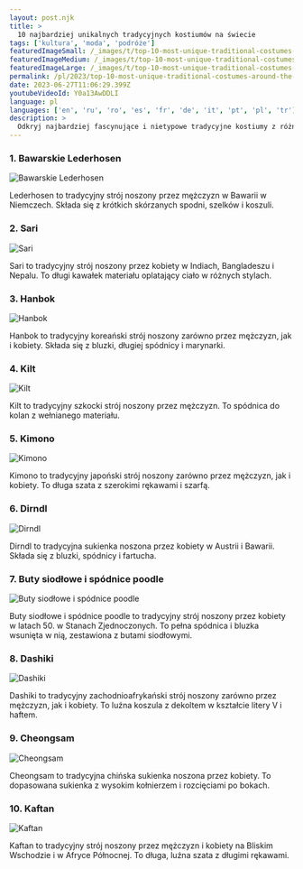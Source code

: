 ```yaml
---
layout: post.njk
title: >
  10 najbardziej unikalnych tradycyjnych kostiumów na świecie
tags: ['kultura', 'moda', 'podróże']
featuredImageSmall: /_images/t/top-10-most-unique-traditional-costumes-around-the-world-cover-pl-small.webp
featuredImageMedium: /_images/t/top-10-most-unique-traditional-costumes-around-the-world-cover-pl-medium.webp
featuredImageLarge: /_images/t/top-10-most-unique-traditional-costumes-around-the-world-cover-pl-large.webp
permalink: /pl/2023/top-10-most-unique-traditional-costumes-around-the-world.html
date: 2023-06-27T11:06:29.399Z
youtubeVideoId: Y0a13AwDDLI
language: pl
languages: ['en', 'ru', 'ro', 'es', 'fr', 'de', 'it', 'pt', 'pl', 'tr']
description: >
  Odkryj najbardziej fascynujące i nietypowe tradycyjne kostiumy z różnych krajów.
---
```


### 1. Bawarskie Lederhosen

![Bawarskie Lederhosen](/_images/2/2fa5fdbacb7eaa7e56bc5228b8aab260-medium.webp)

Lederhosen to tradycyjny strój noszony przez mężczyzn w Bawarii w Niemczech. Składa się z krótkich skórzanych spodni, szelków i koszuli.

### 2. Sari

![Sari](/_images/b/bfd56f4c0d9d7e8872cbe3c49b4d1977-medium.webp)

Sari to tradycyjny strój noszony przez kobiety w Indiach, Bangladeszu i Nepalu. To długi kawałek materiału oplatający ciało w różnych stylach.

### 3. Hanbok

![Hanbok](/_images/0/0111988b02f7bba39cc4c5ec14fed848-medium.webp)

Hanbok to tradycyjny koreański strój noszony zarówno przez mężczyzn, jak i kobiety. Składa się z bluzki, długiej spódnicy i marynarki.

### 4. Kilt

![Kilt](/_images/c/cb3a8120233d3832b104c9728a2c193c-medium.webp)

Kilt to tradycyjny szkocki strój noszony przez mężczyzn. To spódnica do kolan z wełnianego materiału.

### 5. Kimono

![Kimono](/_images/d/da549462799e08efb22a34c3eb95cccb-medium.webp)

Kimono to tradycyjny japoński strój noszony zarówno przez mężczyzn, jak i kobiety. To długa szata z szerokimi rękawami i szarfą.

### 6. Dirndl

![Dirndl](/_images/f/f3ccd8ee6cec1aba992221989ef738e3-medium.webp)

Dirndl to tradycyjna sukienka noszona przez kobiety w Austrii i Bawarii. Składa się z bluzki, spódnicy i fartucha.

### 7. Buty siodłowe i spódnice poodle

![Buty siodłowe i spódnice poodle](/_images/3/32fec73ea6b1d6ea8e0c4abd7bbdc699-medium.webp)

Buty siodłowe i spódnice poodle to tradycyjny strój noszony przez kobiety w latach 50. w Stanach Zjednoczonych. To pełna spódnica i bluzka wsunięta w nią, zestawiona z butami siodłowymi.

### 8. Dashiki

![Dashiki](/_images/5/534527760014b57231ed4195cc0a8279-medium.webp)

Dashiki to tradycyjny zachodnioafrykański strój noszony zarówno przez mężczyzn, jak i kobiety. To luźna koszula z dekoltem w kształcie litery V i haftem.

### 9. Cheongsam

![Cheongsam](/_images/1/1b2173f2277e530dc05ef308224c0a97-medium.webp)

Cheongsam to tradycyjna chińska sukienka noszona przez kobiety. To dopasowana sukienka z wysokim kołnierzem i rozcięciami po bokach.

### 10. Kaftan

![Kaftan](/_images/1/10e4b302b6094ad86d208792b56d2bb8-medium.webp)

Kaftan to tradycyjny strój noszony przez mężczyzn i kobiety na Bliskim Wschodzie i w Afryce Północnej. To długa, luźna szata z długimi rękawami.


